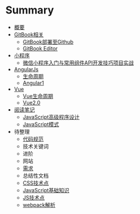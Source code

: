 # Summary

* [概要](README.md)
* [GitBook相关](gitbookxiang-guan.md)
  * [GitBook部署至Github](gitbookbu-shu-zhi-github.md)
  * [GitBook Editor](gitbook-editor.md)
* [小程序](xiao-cheng-xu.md)
  * [微信小程序入门与常用组件API开发技巧项目实战](xiao-cheng-xu/wei-xin-xiao-cheng-xu-ru-men-yu-chang-yong-zu-jian-api-kai-fa-ji-qiao-xiang-mu-shi-zhan.md)
* [AngularJs](angularjs.md)
  * [生命周期](angularjs/sheng-ming-zhou-qi.md)
  * [Angular1](angularjs/angular1.md)
* [Vue](vue.md)
  * [Vue生命周期](vue/vuesheng-ming-zhou-qi.md)
  * [Vue2.0](vue/vue20.md)
* [阅读笔记](yue-du-bi-ji.md)
  * [JavaScript高级程序设计](yue-du-bi-ji/javascriptgao-ji-cheng-xu-she-ji.md)
  * [JavaScript模式](yue-du-bi-ji/javascriptmo-shi.md)
* 待整理
  * [代码规范](dai-ma-gui-fan.md)
  * 技术关键词
  * 进阶
  * 网站
  * [需求](xu-qiu.md)
  * 总结性文档
  * [CSS技术点](cssji-zhu-dian.md)
  * [JavaScript基础知识](javascriptji-chu-zhi-shi.md)
  * [JS技术点](jsji-zhu-dian.md)
  * [webpack解析](webpackjie-xi.md)

